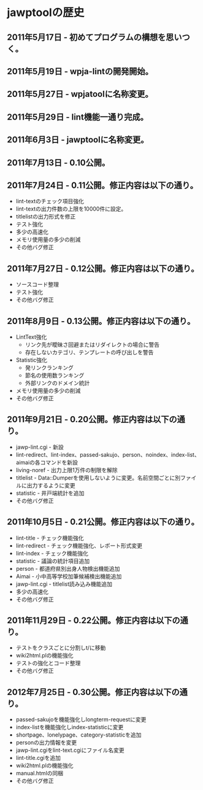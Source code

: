 # jawptoolの歴史

## 2011年5月17日 - 初めてプログラムの構想を思いつく。

## 2011年5月19日 - wpja-lintの開発開始。

## 2011年5月27日 - wpjatoolに名称変更。

## 2011年5月29日 - lint機能一通り完成。

## 2011年6月3日 - jawptoolに名称変更。

## 2011年7月13日 - 0.10公開。

## 2011年7月24日 - 0.11公開。修正内容は以下の通り。
* lint-textのチェック項目強化
* lint-textの出力件数の上限を10000件に設定。
* titlelistの出力形式を修正
* テスト強化
* 多少の高速化
* メモリ使用量の多少の削減
* その他バグ修正

## 2011年7月27日 - 0.12公開。修正内容は以下の通り。
* ソースコード整理
* テスト強化
* その他バグ修正

## 2011年8月9日 - 0.13公開。修正内容は以下の通り。
* LintText強化
  - リンク先が曖昧さ回避またはリダイレクトの場合に警告
  - 存在しないカテゴリ、テンプレートの呼び出しを警告
* Statistic強化
  - 発リンクランキング
  - 節名の使用数ランキング
  - 外部リンクのドメイン統計
* メモリ使用量の多少の削減
* その他バグ修正

## 2011年9月21日 - 0.20公開。修正内容は以下の通り。
* jawp-lint.cgi - 新設
* lint-redirect、lint-index、passed-sakujo、person、noindex、index-list、aimaiの各コマンドを新設
* living-noref - 出力上限1万件の制限を解除
* titlelist - Data::Dumperを使用しないように変更。名前空間ごとに別ファイルに出力するように変更
* statistic - 井戸端統計を追加
* その他バグ修正

## 2011年10月5日 - 0.21公開。修正内容は以下の通り。
* lint-title - チェック機能強化
* lint-redirect - チェック機能強化、レポート形式変更
* lint-index - チェック機能強化
* statistic - 議論の統計項目追加
* person - 都道府県別出身人物検出機能追加
* Aimai - 小中高等学校加筆候補検出機能追加
* jawp-lint.cgi - titlelist読み込み機能追加
* 多少の高速化
* その他バグ修正

## 2011年11月29日 - 0.22公開。修正内容は以下の通り。
* テストをクラスごとに分割しt/に移動
* wiki2html.plの機能強化
* テストの強化とコード整理
* その他バグ修正

## 2012年7月25日 - 0.30公開。修正内容は以下の通り。
* passed-sakujoを機能強化しlongterm-requestに変更
* index-listを機能強化しindex-statisticに変更
* shortpage、lonelypage、category-statisticを追加
* personの出力情報を変更
* jawp-lint.cgiをlint-text.cgiにファイル名変更
* lint-title.cgiを追加
* wiki2html.plの機能強化
* manual.htmlの同梱
* その他バグ修正

